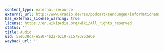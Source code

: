 ```yaml
---
content_type: external-resource
external_url: http://www.dradio.de/rss/podcast/sendungen/informationenammorgen/
has_external_license_warning: true
license: https://en.wikipedia.org/wiki/All_rights_reserved
status: ''
title: Audio
uid: 59e638ca-e5a0-4b22-b210-215793953e6e
wayback_url: ''
---
```


